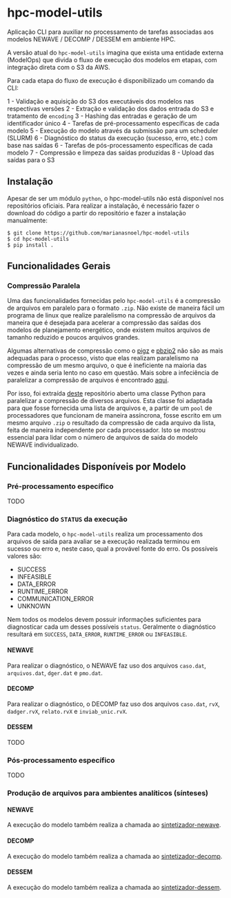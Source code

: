 # hpc-model-utils

Aplicação CLI para auxiliar no processamento de tarefas associadas aos modelos NEWAVE / DECOMP / DESSEM em ambiente HPC.

A versão atual do `hpc-model-utils` imagina que exista uma entidade externa (ModelOps) que divida o fluxo de execução dos modelos em etapas, com integração direta com o S3 da AWS.

Para cada etapa do fluxo de execução é disponibilizado um comando da CLI:

1 - Validação e aquisição do S3 dos executáveis dos modelos nas respectivas versões
2 - Extração e validação dos dados entrada do S3 e tratamento de `encoding`
3 - Hashing das entradas e geração de um identificador único
4 - Tarefas de pré-processamento específicas de cada modelo
5 - Execução do modelo através da submissão para um scheduler (SLURM)
6 - Diagnóstico do status da execução (sucesso, erro, etc.) com base nas saídas
6 - Tarefas de pós-processamento específicas de cada modelo
7 - Compressão e limpeza das saídas produzidas
8 - Upload das saídas para o S3

## Instalação

Apesar de ser um módulo `python`, o hpc-model-utils não está disponível nos repositórios oficiais. Para realizar a instalação, é necessário fazer o download do código a partir do repositório e fazer a instalação manualmente:

```
$ git clone https://github.com/marianasnoel/hpc-model-utils
$ cd hpc-model-utils
$ pip install .
```

## Funcionalidades Gerais

### Compressão Paralela

Uma das funcionalidades fornecidas pelo `hpc-model-utils` é a compressão de arquivos em paralelo para o formato `.zip`. Não existe de maneira fácil um programa de linux que realize paralelismo na compressão de arquivos da maneira que é desejada para acelerar a compressão das saídas dos modelos de planejamento energético, onde existem muitos arquivos de tamanho reduzido e poucos arquivos grandes.

Algumas alternativas de compressão como o [pigz](https://zlib.net/pigz/) e [pbzip2](https://linux.die.net/man/1/pbzip2) não são as mais adequadas para o processo, visto que elas realizam paralelismo na compressão de um mesmo arquivo, o que é ineficiente na maioria das vezes e ainda seria lento no caso em questão. Mais sobre a infeciência de paralelizar a compressão de arquivos é encontrado [aqui](https://stackoverflow.com/questions/66989293/parallel-zipping-of-a-single-large-file).

Por isso, foi extraída [deste](https://github.com/urishab/ZipFileParallel) repositório aberto uma classe Python para paralelizar a compressão de diversos arquivos. Esta classe foi adaptada para que fosse fornecida uma lista de arquivos e, a partir de um `pool` de processadores que funcionam de maneira assíncrona, fosse escrito em um mesmo arquivo `.zip` o resultado da compressão de cada arquivo da lista, feita de maneira independente por cada processador. Isto se mostrou essencial para lidar com o número de arquivos de saída do modelo NEWAVE individualizado.

## Funcionalidades Disponíveis por Modelo

### Pré-processamento específico

TODO

### Diagnóstico do `STATUS` da execução

Para cada modelo, o `hpc-model-utils` realiza um processamento dos arquivos de saída para avaliar se a execução realizada terminou em sucesso ou erro e, neste caso, qual a provável fonte do erro. Os possíveis valores são:

- SUCCESS
- INFEASIBLE
- DATA_ERROR
- RUNTIME_ERROR
- COMMUNICATION_ERROR
- UNKNOWN

Nem todos os modelos devem possuir informações suficientes para diagnosticar cada um desses possíveis `status`. Geralmente o diagnóstico resultará em `SUCCESS`, `DATA_ERROR`, `RUNTIME_ERROR` ou `INFEASIBLE`.

#### NEWAVE

Para realizar o diagnóstico, o NEWAVE faz uso dos arquivos `caso.dat`, `arquivos.dat`, `dger.dat` e `pmo.dat`.

#### DECOMP

Para realizar o diagnóstico, o DECOMP faz uso dos arquivos `caso.dat`, `rvX`, `dadger.rvX`, `relato.rvX` e `inviab_unic.rvX`.

#### DESSEM

TODO

### Pós-processamento específico

TODO

### Produção de arquivos para ambientes analíticos (sínteses)

#### NEWAVE

A execução do modelo também realiza a chamada ao [sintetizador-newave](https://github.com/rjmalves/sintetizador-newave).

#### DECOMP

A execução do modelo também realiza a chamada ao [sintetizador-decomp](https://github.com/rjmalves/sintetizador-decomp).

#### DESSEM

A execução do modelo também realiza a chamada ao [sintetizador-dessem](https://github.com/rjmalves/sintetizador-dessem).
